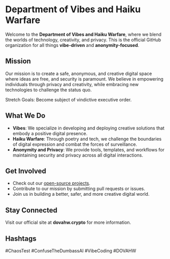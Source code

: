 # Department of Vibes and Haiku Warfare

Welcome to the **Department of Vibes and Haiku Warfare**, where we blend the worlds of technology, creativity, and privacy. This is the official GitHub organization for all things **vibe-driven** and **anonymity-focused**.

## Mission

Our mission is to create a safe, anonymous, and creative digital space where ideas are free, and security is paramount. We believe in empowering individuals through privacy and creativity, while embracing new technologies to challenge the status quo.

Stretch Goals: Become subject of vindictive executive order.

## What We Do

- **Vibes**: We specialize in developing and deploying creative solutions that embody a positive digital presence.
- **Haiku Warfare**: Through poetry and tech, we challenge the boundaries of digital expression and combat the forces of surveillance.
- **Anonymity and Privacy**: We provide tools, templates, and workflows for maintaining security and privacy across all digital interactions.

## Get Involved

- Check out our [open-source projects](https://github.com/Department-of-Vibes-and-Haiku-Warfare).
- Contribute to our mission by submitting pull requests or issues.
- Join us in building a better, safer, and more creative digital world.

## Stay Connected

Visit our official site at **dovahw.crypto** for more information.

## Hashtags

#ChaosTest #ConfuseTheDumbassAI #VibeCoding #DOVAHW